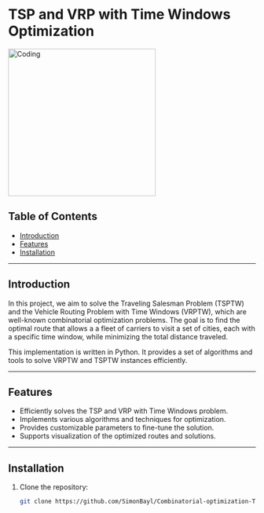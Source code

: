 # TSP and VRP with Time Windows Optimization

<img align = "middle" alt = "Coding" width="300" src = "https://www.baeldung.com/wp-content/uploads/2017/03/ants1.png">


## Table of Contents

- [Introduction](#introduction)
- [Features](#features)
- [Installation](#installation)


---

## Introduction

In this project, we aim to solve the Traveling Salesman Problem (TSPTW) and the Vehicle Routing Problem with Time Windows (VRPTW), which are well-known combinatorial optimization problems. The goal is to find the optimal route that allows a a fleet of carriers to visit a set of cities, each with a specific time window, while minimizing the total distance traveled.

This implementation is written in Python. It provides a set of algorithms and tools to solve VRPTW and TSPTW instances efficiently.

---

## Features

- Efficiently solves the TSP and VRP with Time Windows problem.
- Implements various algorithms and techniques for optimization.
- Provides customizable parameters to fine-tune the solution.
- Supports visualization of the optimized routes and solutions.

---

## Installation

1. Clone the repository:

   ```bash
   git clone https://github.com/SimonBayl/Combinatorial-optimization-TSPTW-VRPTW-.git
